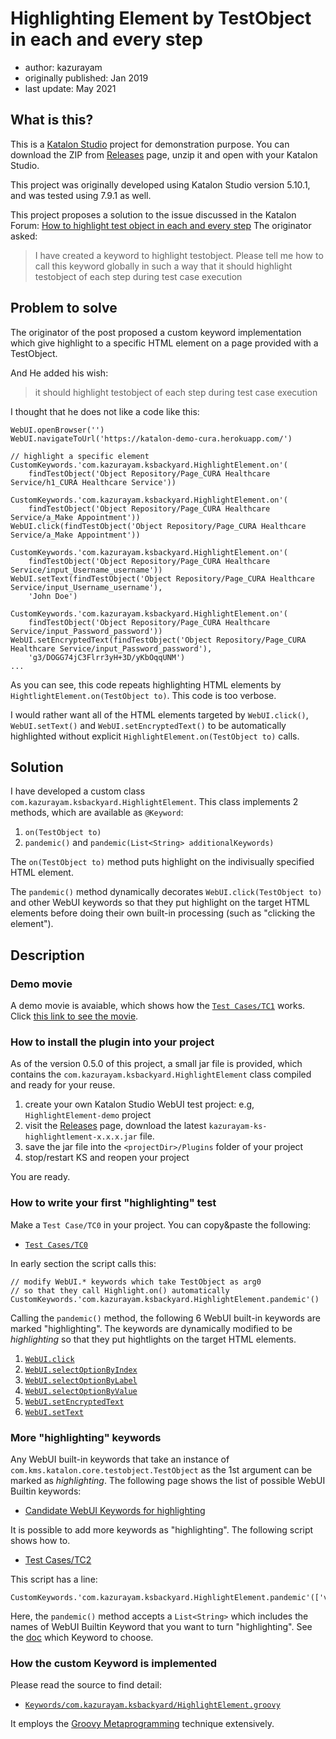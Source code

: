 Highlighting Element by TestObject in each and every step
=============

- author: kazurayam
- originally published: Jan 2019
- last update: May 2021

## What is this?

This is a [Katalon Studio](https://www.katalon.com/) project for demonstration purpose.
You can download the ZIP from [Releases](https://github.com/kazurayam/HighlightingElementByTestObjectInEachAndEveryStep/releases) page,
unzip it and open with your Katalon Studio.

This project was originally developed using Katalon Studio version 5.10.1, and was tested using 7.9.1 as well.

This project proposes a solution to the issue discussed in the Katalon Forum:
[How to highlight test object in each and every step](https://forum.katalon.com/t/how-to-highlight-test-object-in-each-and-every-step/17408)
The originator asked:

>I have created a keyword to highlight testobject. Please tell me how to call this keyword globally in such a way that it should highlight testobject of each step during test case execution


## Problem to solve

The originator of the post proposed a custom keyword implementation which give highlight to a specific HTML element on a page provided with a TestObject. 

And He added his wish:

>it should highlight testobject of each step during test case execution

I thought that he does not like a code like this:

```
WebUI.openBrowser('')
WebUI.navigateToUrl('https://katalon-demo-cura.herokuapp.com/')

// highlight a specific element
CustomKeywords.'com.kazurayam.ksbackyard.HighlightElement.on'(
	findTestObject('Object Repository/Page_CURA Healthcare Service/h1_CURA Healthcare Service'))

CustomKeywords.'com.kazurayam.ksbackyard.HighlightElement.on'(
	findTestObject('Object Repository/Page_CURA Healthcare Service/a_Make Appointment'))
WebUI.click(findTestObject('Object Repository/Page_CURA Healthcare Service/a_Make Appointment'))

CustomKeywords.'com.kazurayam.ksbackyard.HighlightElement.on'(
	findTestObject('Object Repository/Page_CURA Healthcare Service/input_Username_username'))
WebUI.setText(findTestObject('Object Repository/Page_CURA Healthcare Service/input_Username_username'),
	'John Doe')

CustomKeywords.'com.kazurayam.ksbackyard.HighlightElement.on'(
	findTestObject('Object Repository/Page_CURA Healthcare Service/input_Password_password'))
WebUI.setEncryptedText(findTestObject('Object Repository/Page_CURA Healthcare Service/input_Password_password'),
	'g3/DOGG74jC3Flrr3yH+3D/yKbOqqUNM')
...
```

As you can see, this code repeats highlighting HTML elements by `HightlightElement.on(TestObject to)`. This code is too verbose.

I would rather want all of the HTML elements targeted by `WebUI.click()`, `WebUI.setText()` and `WebUI.setEncryptedText()` to be automatically highlighted without explicit `HighlightElement.on(TestObject to)` calls.

## Solution

I have developed a custom class `com.kazurayam.ksbackyard.HighlightElement`. This class implements 2 methods, which are available as `@Keyword`:

1. `on(TestObject to)`
2. `pandemic()` and `pandemic(List<String> additionalKeywords)`

The `on(TestObject to)` method puts highlight on the indivisually specified HTML element.

The `pandemic()` method dynamically decorates `WebUI.click(TestObject to)` and other WebUI keywords so that they put highlight on the target HTML elements before doing their own built-in processing (such as "clicking the element").

## Description

### Demo movie

A demo movie is avaiable, which shows how the [`Test Cases/TC1`](Scripts/TC1/Script1547070867765.groovy) works. Click [this link to see the movie](https://kazurayam.github.io/HighlightingElementByTestObjectInEachAndEveryStep/).

### How to install the plugin into your project

As of the version 0.5.0 of this project, a small jar file is provided, which contains the `com.kazurayam.ksbackyard.HighlightElement` class compiled and ready for your reuse.

1. create your own Katalon Studio WebUI test project: e.g, `HighlightElement-demo` project
2. visit the [Releases](https://github.com/kazurayam/HighlightingElementByTestObjectInEachAndEveryStep/releases) page, download the latest `kazurayam-ks-highlightlement-x.x.x.jar` file.
3. save the jar file into the `<projectDir>/Plugins` folder of your project
4. stop/restart KS and reopen your project

You are ready.

### How to write your first "highlighting" test

Make a `Test Case/TC0` in your project. You can copy&paste the following:

-  [`Test Cases/TC0`](Scripts/TC0/Script1620129794625.groovy)

In early section the script calls this:

```
// modify WebUI.* keywords which take TestObject as arg0
// so that they call Highlight.on() automatically
CustomKeywords.'com.kazurayam.ksbackyard.HighlightElement.pandemic'()
```

Calling the `pandemic()` method, the following 6 WebUI built-in keywords are marked "highlighting". The keywords are dynamically modified to be *highlighting* so that they put hightlights on the target HTML elements.

1. [`WebUI.click`](https://docs.katalon.com/katalon-studio/docs/webui-click.html)
2. [`WebUI.selectOptionByIndex`](https://docs.katalon.com/katalon-studio/docs/webui-select-option-by-index.html)
3. [`WebUI.selectOptionByLabel`](https://docs.katalon.com/katalon-studio/docs/webui-select-option-by-label.html)
4. [`WebUI.selectOptionByValue`](https://docs.katalon.com/katalon-studio/docs/webui-select-option-by-value.html)
5. [`WebUI.setEncryptedText`](https://docs.katalon.com/katalon-studio/docs/webui-set-encrypted-text.html)
6. [`WebUI.setText`](https://docs.katalon.com/katalon-studio/docs/webui-set-text.html)

### More "highlighting" keywords

Any WebUI built-in keywords that take an instance of `com.kms.katalon.core.testobject.TestObject` as the 1st argument can be marked as *highlighting*. The following page shows the list of possible WebUI Builtin keywords:

- [Candidate WebUI Keywords for highlighting](docs/highlightable_keywords.md)

It is possible to add more keywords as "highlighting". The following script shows how to.

- [Test Cases/TC2](Scripts/TC2/Script1620129688091.groovy)

This script has a line:

```
CustomKeywords.'com.kazurayam.ksbackyard.HighlightElement.pandemic'(['verifyElementPresent'])
```

Here, the `pandemic()` method accepts a `List<String>` which includes the names of WebUI Builtin Keyword that you 
want to turn "highlighting". See the [doc](docs/highlightable_keywords.md) which Keyword to choose.

### How the custom Keyword is implemented

Please read the source to find detail:

- [`Keywords/com.kazurayam.ksbackyard/HighlightElement.groovy`](Keywords/com/kazurayam/ksbackyard/HighlightElement.groovy)

It employs the [Groovy Metaprogramming](http://docs.groovy-lang.org/latest/html/documentation/core-metaprogramming.html#metaprogramming_emc) technique extensively.

